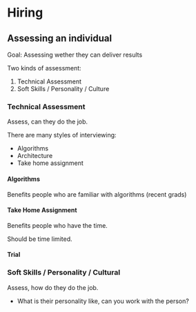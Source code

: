 # Hiring

## Assessing an individual

Goal: Assessing wether they can deliver results

Two kinds of assessment:

1. Technical Assessment
2. Soft Skills / Personality / Culture

### Technical Assessment

Assess, can they do the job.

There are many styles of interviewing:

* Algorithms
* Architecture
* Take home assignment

#### Algorithms

Benefits people who are familiar with algorithms \(recent grads\)

#### Take Home Assignment

Benefits people who have the time.

Should be time limited.

#### Trial

### Soft Skills / Personality / Cultural

Assess, how do they do the job.

* What is their personality like, can you work with the person?

